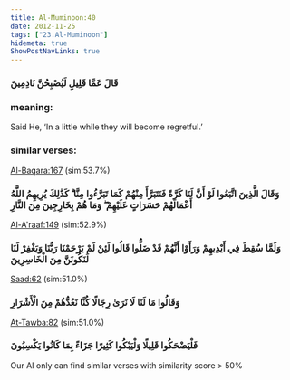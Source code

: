 ```yaml
---
title: Al-Muminoon:40
date: 2012-11-25
tags: ["23.Al-Muminoon"]
hidemeta: true 
ShowPostNavLinks: true 
---
```

### قَالَ عَمَّا قَلِيلٍ لَيُصْبِحُنَّ نَادِمِينَ
### meaning: 
Said He, ‘In a little while they will become regretful.’
### similar verses: 

[Al-Baqara:167](/2/167) (sim:53.7%)

### وَقَالَ الَّذِينَ اتَّبَعُوا لَوْ أَنَّ لَنَا كَرَّةً فَنَتَبَرَّأَ مِنْهُمْ كَمَا تَبَرَّءُوا مِنَّا ۗ كَذَٰلِكَ يُرِيهِمُ اللَّهُ أَعْمَالَهُمْ حَسَرَاتٍ عَلَيْهِمْ ۖ وَمَا هُمْ بِخَارِجِينَ مِنَ النَّارِ

[Al-A'raaf:149](/7/149) (sim:52.9%)

### وَلَمَّا سُقِطَ فِي أَيْدِيهِمْ وَرَأَوْا أَنَّهُمْ قَدْ ضَلُّوا قَالُوا لَئِنْ لَمْ يَرْحَمْنَا رَبُّنَا وَيَغْفِرْ لَنَا لَنَكُونَنَّ مِنَ الْخَاسِرِينَ

[Saad:62](/38/62) (sim:51.0%)

### وَقَالُوا مَا لَنَا لَا نَرَىٰ رِجَالًا كُنَّا نَعُدُّهُمْ مِنَ الْأَشْرَارِ

[At-Tawba:82](/9/82) (sim:51.0%)

### فَلْيَضْحَكُوا قَلِيلًا وَلْيَبْكُوا كَثِيرًا جَزَاءً بِمَا كَانُوا يَكْسِبُونَ

Our AI only can find similar verses with similarity score > 50% 
